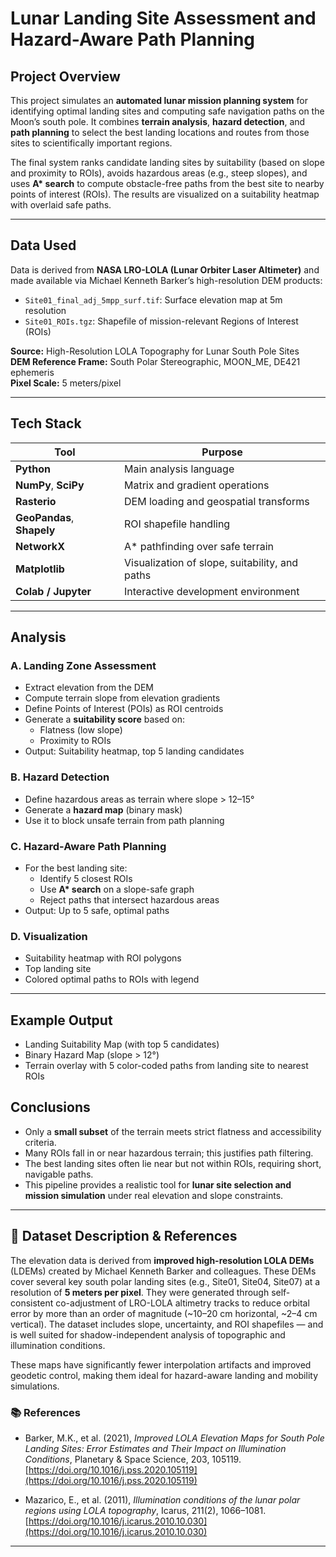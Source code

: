 # Lunar Landing Site Assessment and Hazard-Aware Path Planning

## Project Overview

This project simulates an **automated lunar mission planning system** for identifying optimal landing sites and computing safe navigation paths on the Moon’s south pole. It combines **terrain analysis**, **hazard detection**, and **path planning** to select the best landing locations and routes from those sites to scientifically important regions.

The final system ranks candidate landing sites by suitability (based on slope and proximity to ROIs), avoids hazardous areas (e.g., steep slopes), and uses **A\* search** to compute obstacle-free paths from the best site to nearby points of interest (ROIs). The results are visualized on a suitability heatmap with overlaid safe paths.

---

## Data Used

Data is derived from **NASA LRO-LOLA (Lunar Orbiter Laser Altimeter)** and made available via Michael Kenneth Barker’s high-resolution DEM products:

- `Site01_final_adj_5mpp_surf.tif`: Surface elevation map at 5m resolution
- `Site01_ROIs.tgz`: Shapefile of mission-relevant Regions of Interest (ROIs)

**Source:** High-Resolution LOLA Topography for Lunar South Pole Sites  
**DEM Reference Frame:** South Polar Stereographic, MOON_ME, DE421 ephemeris  
**Pixel Scale:** 5 meters/pixel

---

## Tech Stack

| Tool               | Purpose                                      |
|--------------------|----------------------------------------------|
| **Python**         | Main analysis language                       |
| **NumPy**, **SciPy** | Matrix and gradient operations              |
| **Rasterio**       | DEM loading and geospatial transforms        |
| **GeoPandas**, **Shapely** | ROI shapefile handling              |
| **NetworkX**       | A\* pathfinding over safe terrain            |
| **Matplotlib**     | Visualization of slope, suitability, and paths |
| **Colab / Jupyter**| Interactive development environment          |

---

## Analysis 

### A. Landing Zone Assessment
- Extract elevation from the DEM
- Compute terrain slope from elevation gradients
- Define Points of Interest (POIs) as ROI centroids
- Generate a **suitability score** based on:
  - Flatness (low slope)
  - Proximity to ROIs
- Output: Suitability heatmap, top 5 landing candidates

### B. Hazard Detection
- Define hazardous areas as terrain where slope > 12–15°
- Generate a **hazard map** (binary mask)
- Use it to block unsafe terrain from path planning

### C. Hazard-Aware Path Planning
- For the best landing site:
  - Identify 5 closest ROIs
  - Use **A\* search** on a slope-safe graph
  - Reject paths that intersect hazardous areas
- Output: Up to 5 safe, optimal paths

### D. Visualization
- Suitability heatmap with ROI polygons
- Top landing site
- Colored optimal paths to ROIs with legend

---

## Example Output

- Landing Suitability Map (with top 5 candidates)
- Binary Hazard Map (slope > 12°)
- Terrain overlay with 5 color-coded paths from landing site to nearest ROIs

## Conclusions

- Only a **small subset** of the terrain meets strict flatness and accessibility criteria.
- Many ROIs fall in or near hazardous terrain; this justifies path filtering.
- The best landing sites often lie near but not within ROIs, requiring short, navigable paths.
- This pipeline provides a realistic tool for **lunar site selection and mission simulation** under real elevation and slope constraints.

---

## 📖 Dataset Description & References

The elevation data is derived from **improved high-resolution LOLA DEMs** (LDEMs) created by Michael Kenneth Barker and colleagues. These DEMs cover several key south polar landing sites (e.g., Site01, Site04, Site07) at a resolution of **5 meters per pixel**. They were generated through self-consistent co-adjustment of LRO-LOLA altimetry tracks to reduce orbital error by more than an order of magnitude (~10–20 cm horizontal, ~2–4 cm vertical). The dataset includes slope, uncertainty, and ROI shapefiles — and is well suited for shadow-independent analysis of topographic and illumination conditions.

These maps have significantly fewer interpolation artifacts and improved geodetic control, making them ideal for hazard-aware landing and mobility simulations.

### 📚 References

- Barker, M.K., et al. (2021), *Improved LOLA Elevation Maps for South Pole Landing Sites: Error Estimates and Their Impact on Illumination Conditions*, Planetary & Space Science, 203, 105119. [https://doi.org/10.1016/j.pss.2020.105119](https://doi.org/10.1016/j.pss.2020.105119)

- Mazarico, E., et al. (2011), *Illumination conditions of the lunar polar regions using LOLA topography*, Icarus, 211(2), 1066–1081. [https://doi.org/10.1016/j.icarus.2010.10.030](https://doi.org/10.1016/j.icarus.2010.10.030)

---
